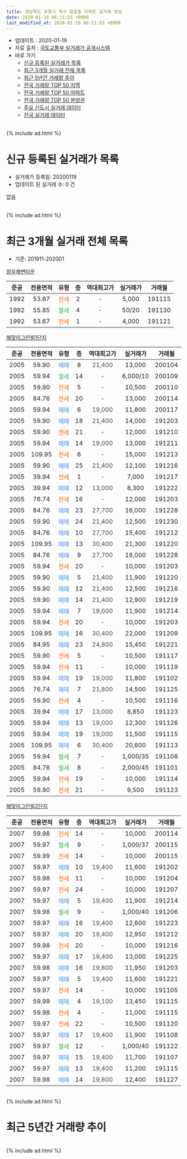 ```yaml
---
title: 경상북도 포항시 북구 환호동 아파트 실거래 정보
date: 2020-01-19 06:11:53 +0900
last_modified_at: 2020-01-19 06:11:53 +0900
---
```


* 업데이트 : 2020-01-19
* 자료 출처 : [국토교통부 실거래가 공개시스템](http://rt.molit.go.kr)
* 바로 가기
    * [신규 등록된 실거래가 목록](#신규-등록된-실거래가-목록)
    * [최근 3개월 실거래 전체 목록](#최근-3개월-실거래-전체-목록)
    * [최근 5년간 거래량 추이](#최근-5년간-거래량-추이)
    * [전국 거래량 TOP 50 지역](https://apt-info.github.io/apt-trade-info/최근-3개월-전국에서-가장-거래가-많이-발생한-지역)
    * [전국 거래량 TOP 50 아파트](https://apt-info.github.io/apt-trade-info/최근-3개월-전국에서-가장-거래가-많이-발생한-아파트)
    * [전국 거래량 TOP 50 분양권](https://apt-info.github.io/apt-trade-info/최근-3개월-전국에서-가장-거래가-많이-발생한-분양권)
    * [주요 신도시 실거래 데이터](https://apt-info.github.io/apt-trade-info/주요-신도시)
    * [전국 실거래 데이터](https://apt-info.github.io/apt-trade-info/전국)
<br>
{% include ad.html %}
<br>

# 신규 등록된 실거래가 목록
* 실거래가 등록일: 20200119
* 업데이트 된 실거래 수: 0 건

없음

<br>
{% include ad.html %}
<br>

# 최근 3개월 실거래 전체 목록
* 기준: 201911-202001


[청우해변타운](https://search.naver.com/search.naver?query=%EA%B2%BD%EC%83%81%EB%B6%81%EB%8F%84+%ED%8F%AC%ED%95%AD%EC%8B%9C+%EB%B6%81%EA%B5%AC+%ED%99%98%ED%98%B8%EB%8F%99+%EC%B2%AD%EC%9A%B0%ED%95%B4%EB%B3%80%ED%83%80%EC%9A%B4)

|준공|전용면적|유형|층|역대최고가|실거래가|거래월|
|:---:|:---:|:---:|:---:|:---:|:---:|:---:|
|1992|53.67|<span style="color:#ff5a00">전세</span>|2|<span style="color:#444444">-</span>|5,000|191115|
|1992|55.85|<span style="color:#34a853">월세</span>|4|<span style="color:#444444">-</span>|50/20|191130|
|1992|53.67|<span style="color:#ff5a00">전세</span>|1|<span style="color:#444444">-</span>|4,000|191121|

[해맞이그린빌1단지](https://search.naver.com/search.naver?query=%EA%B2%BD%EC%83%81%EB%B6%81%EB%8F%84+%ED%8F%AC%ED%95%AD%EC%8B%9C+%EB%B6%81%EA%B5%AC+%ED%99%98%ED%98%B8%EB%8F%99+%ED%95%B4%EB%A7%9E%EC%9D%B4%EA%B7%B8%EB%A6%B0%EB%B9%8C1%EB%8B%A8%EC%A7%80)

|준공|전용면적|유형|층|역대최고가|실거래가|거래월|
|:---:|:---:|:---:|:---:|:---:|:---:|:---:|
|2005|59.90|<span style="color:#4285f3">매매</span>|8|<span style="color:#444444">21,400</span>|13,000|200104|
|2005|59.94|<span style="color:#34a853">월세</span>|14|<span style="color:#444444">-</span>|6,000/10|200109|
|2005|59.90|<span style="color:#ff5a00">전세</span>|5|<span style="color:#444444">-</span>|10,500|200110|
|2005|84.76|<span style="color:#ff5a00">전세</span>|20|<span style="color:#444444">-</span>|13,000|200114|
|2005|59.94|<span style="color:#4285f3">매매</span>|6|<span style="color:#444444">19,000</span>|11,800|200117|
|2005|59.90|<span style="color:#4285f3">매매</span>|18|<span style="color:#444444">21,400</span>|14,000|191203|
|2005|59.90|<span style="color:#ff5a00">전세</span>|21|<span style="color:#444444">-</span>|12,000|191210|
|2005|59.94|<span style="color:#4285f3">매매</span>|14|<span style="color:#444444">19,000</span>|13,000|191211|
|2005|109.95|<span style="color:#ff5a00">전세</span>|6|<span style="color:#444444">-</span>|15,000|191213|
|2005|59.90|<span style="color:#4285f3">매매</span>|25|<span style="color:#444444">21,400</span>|12,100|191216|
|2005|39.94|<span style="color:#ff5a00">전세</span>|1|<span style="color:#444444">-</span>|7,000|191217|
|2005|39.94|<span style="color:#4285f3">매매</span>|12|<span style="color:#444444">13,000</span>|8,300|191222|
|2005|76.74|<span style="color:#ff5a00">전세</span>|16|<span style="color:#444444">-</span>|12,000|191203|
|2005|84.76|<span style="color:#4285f3">매매</span>|23|<span style="color:#444444">27,700</span>|16,000|191228|
|2005|59.90|<span style="color:#4285f3">매매</span>|24|<span style="color:#444444">21,400</span>|12,500|191230|
|2005|84.76|<span style="color:#4285f3">매매</span>|10|<span style="color:#444444">27,700</span>|15,400|191212|
|2005|109.95|<span style="color:#4285f3">매매</span>|13|<span style="color:#444444">30,400</span>|21,300|191220|
|2005|84.76|<span style="color:#4285f3">매매</span>|9|<span style="color:#444444">27,700</span>|18,000|191228|
|2005|59.94|<span style="color:#ff5a00">전세</span>|20|<span style="color:#444444">-</span>|10,000|191203|
|2005|59.90|<span style="color:#4285f3">매매</span>|5|<span style="color:#444444">21,400</span>|11,900|191220|
|2005|59.90|<span style="color:#4285f3">매매</span>|12|<span style="color:#444444">21,400</span>|12,500|191216|
|2005|59.90|<span style="color:#4285f3">매매</span>|14|<span style="color:#444444">21,400</span>|12,900|191219|
|2005|59.94|<span style="color:#4285f3">매매</span>|7|<span style="color:#444444">19,000</span>|11,900|191214|
|2005|59.94|<span style="color:#ff5a00">전세</span>|20|<span style="color:#444444">-</span>|10,000|191203|
|2005|109.95|<span style="color:#4285f3">매매</span>|16|<span style="color:#444444">30,400</span>|22,000|191209|
|2005|84.95|<span style="color:#4285f3">매매</span>|23|<span style="color:#444444">24,800</span>|15,450|191221|
|2005|59.90|<span style="color:#ff5a00">전세</span>|5|<span style="color:#444444">-</span>|10,500|191117|
|2005|59.94|<span style="color:#ff5a00">전세</span>|11|<span style="color:#444444">-</span>|10,000|191119|
|2005|59.94|<span style="color:#4285f3">매매</span>|19|<span style="color:#444444">19,000</span>|11,800|191102|
|2005|76.74|<span style="color:#4285f3">매매</span>|7|<span style="color:#444444">21,800</span>|14,500|191125|
|2005|59.90|<span style="color:#ff5a00">전세</span>|4|<span style="color:#444444">-</span>|10,500|191116|
|2005|39.94|<span style="color:#4285f3">매매</span>|17|<span style="color:#444444">13,000</span>|8,850|191123|
|2005|59.94|<span style="color:#4285f3">매매</span>|13|<span style="color:#444444">19,000</span>|12,300|191126|
|2005|59.94|<span style="color:#4285f3">매매</span>|19|<span style="color:#444444">19,000</span>|11,500|191115|
|2005|109.95|<span style="color:#4285f3">매매</span>|6|<span style="color:#444444">30,400</span>|20,600|191113|
|2005|59.94|<span style="color:#34a853">월세</span>|7|<span style="color:#444444">-</span>|1,000/35|191108|
|2005|84.76|<span style="color:#34a853">월세</span>|8|<span style="color:#444444">-</span>|2,000/45|191101|
|2005|59.94|<span style="color:#ff5a00">전세</span>|19|<span style="color:#444444">-</span>|10,000|191114|
|2005|59.90|<span style="color:#ff5a00">전세</span>|21|<span style="color:#444444">-</span>|9,500|191123|


<script async src="//pagead2.googlesyndication.com/pagead/js/adsbygoogle.js"></script>
<!-- 기본 -->
<ins class="adsbygoogle"
     style="display:block"
     data-ad-client="ca-pub-1142216861245946"
     data-ad-slot="4805727019"
     data-ad-format="auto"
     data-full-width-responsive="true"></ins>
<script>
(adsbygoogle = window.adsbygoogle || []).push({});
</script>


[해맞이그린빌2단지](https://search.naver.com/search.naver?query=%EA%B2%BD%EC%83%81%EB%B6%81%EB%8F%84+%ED%8F%AC%ED%95%AD%EC%8B%9C+%EB%B6%81%EA%B5%AC+%ED%99%98%ED%98%B8%EB%8F%99+%ED%95%B4%EB%A7%9E%EC%9D%B4%EA%B7%B8%EB%A6%B0%EB%B9%8C2%EB%8B%A8%EC%A7%80)

|준공|전용면적|유형|층|역대최고가|실거래가|거래월|
|:---:|:---:|:---:|:---:|:---:|:---:|:---:|
|2007|59.98|<span style="color:#ff5a00">전세</span>|14|<span style="color:#444444">-</span>|10,000|200114|
|2007|59.97|<span style="color:#34a853">월세</span>|9|<span style="color:#444444">-</span>|1,000/37|200115|
|2007|59.99|<span style="color:#ff5a00">전세</span>|14|<span style="color:#444444">-</span>|10,000|200115|
|2007|59.97|<span style="color:#4285f3">매매</span>|10|<span style="color:#444444">19,400</span>|11,600|191202|
|2007|59.98|<span style="color:#ff5a00">전세</span>|11|<span style="color:#444444">-</span>|10,000|191204|
|2007|59.97|<span style="color:#ff5a00">전세</span>|24|<span style="color:#444444">-</span>|10,000|191207|
|2007|59.97|<span style="color:#4285f3">매매</span>|5|<span style="color:#444444">19,400</span>|11,900|191214|
|2007|59.98|<span style="color:#34a853">월세</span>|9|<span style="color:#444444">-</span>|1,000/40|191206|
|2007|59.97|<span style="color:#4285f3">매매</span>|16|<span style="color:#444444">19,400</span>|12,600|191223|
|2007|59.97|<span style="color:#4285f3">매매</span>|20|<span style="color:#444444">19,400</span>|12,950|191212|
|2007|59.98|<span style="color:#ff5a00">전세</span>|20|<span style="color:#444444">-</span>|10,000|191216|
|2007|59.97|<span style="color:#4285f3">매매</span>|17|<span style="color:#444444">19,400</span>|13,000|191225|
|2007|59.98|<span style="color:#4285f3">매매</span>|16|<span style="color:#444444">19,800</span>|11,950|191203|
|2007|59.97|<span style="color:#4285f3">매매</span>|5|<span style="color:#444444">19,400</span>|11,600|191221|
|2007|59.97|<span style="color:#ff5a00">전세</span>|14|<span style="color:#444444">-</span>|10,000|191105|
|2007|59.99|<span style="color:#4285f3">매매</span>|4|<span style="color:#444444">19,100</span>|13,450|191115|
|2007|59.98|<span style="color:#ff5a00">전세</span>|4|<span style="color:#444444">-</span>|11,000|191115|
|2007|59.97|<span style="color:#ff5a00">전세</span>|22|<span style="color:#444444">-</span>|10,500|191120|
|2007|59.97|<span style="color:#4285f3">매매</span>|17|<span style="color:#444444">19,400</span>|11,900|191108|
|2007|59.97|<span style="color:#34a853">월세</span>|12|<span style="color:#444444">-</span>|1,000/40|191122|
|2007|59.97|<span style="color:#4285f3">매매</span>|15|<span style="color:#444444">19,400</span>|11,700|191107|
|2007|59.97|<span style="color:#4285f3">매매</span>|13|<span style="color:#444444">19,400</span>|11,200|191115|
|2007|59.98|<span style="color:#4285f3">매매</span>|14|<span style="color:#444444">19,800</span>|12,400|191127|


<br>
{% include ad.html %}
<br>

# 최근 5년간 거래량 추이


<div style="width:100%;">
    <canvas id="deal_progress" height="200"></canvas>
</div>

<script>
new Chart(document.getElementById("deal_progress"), {
    type: 'line',
    data: {
        labels: ['201501','201502','201503','201504','201505','201506','201507','201508','201509','201510','201511','201512','201601','201602','201603','201604','201605','201606','201607','201608','201609','201610','201611','201612','201701','201702','201703','201704','201705','201706','201707','201708','201709','201710','201711','201712','201801','201802','201803','201804','201805','201806','201807','201808','201809','201810','201811','201812','201901','201902','201903','201904','201905','201906','201907','201908','201909','201910','201911','201912','202001'],
        datasets: [{
            label: '매매',
            pointRadius: 1,
            data: [18, 30, 25, 22, 20, 19, 15, 13, 12, 14, 7, 11, 7, 8, 11, 7, 10, 12, 15, 11, 9, 16, 12, 9, 4, 16, 16, 18, 10, 15, 12, 7, 10, 14, 9, 7, 12, 3, 4, 13, 9, 7, 8, 3, 5, 6, 7, 3, 5, 6, 15, 17, 14, 9, 10, 14, 13, 25, 11, 22, 2],
            borderColor: "rgba(255, 201, 14, 1)",
            backgroundColor: "rgba(255, 201, 14, 0.5)",
            fill: false,
            lineTension: 0
        },{
            label: '전월세',
            pointRadius: 1,
            data: [10, 16, 12, 6, 8, 6, 8, 5, 11, 8, 9, 9, 17, 11, 15, 14, 11, 13, 10, 12, 9, 8, 11, 7, 9, 13, 5, 8, 6, 6, 7, 10, 7, 10, 9, 11, 23, 8, 13, 7, 12, 11, 13, 8, 6, 8, 11, 9, 17, 19, 12, 12, 19, 6, 13, 8, 14, 15, 14, 10, 6],
            borderColor: "rgba(0, 141, 185, 1)",
            backgroundColor: "rgba(0, 141, 185, 0.5)",
            fill: false,
            lineTension: 0
        }
        ]
    },
    options: {
        responsive: true,
        title: {
            display: false
        },
        tooltips: {
            mode: 'index',
            intersect: false
        },
        hover: {
            mode: 'nearest',
            intersect: true
        },
        scales: {
            xAxes: [{
                display: true,
                scaleLabel: {
                    display: true,
                    labelString: '년/월'
                }
            }],
            yAxes: [{
                display: true,
                ticks: {
                    suggestedMin: 0,
                },
                scaleLabel: {
                    display: true,
                    labelString: '실거래 수'
                }
            }]
        }
    }
});

</script>


<br>
{% include ad.html %}
<br>

